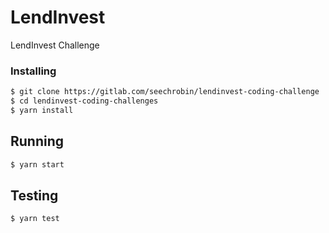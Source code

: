 # LendInvest

LendInvest Challenge

### Installing

```sh
$ git clone https://gitlab.com/seechrobin/lendinvest-coding-challenge
$ cd lendinvest-coding-challenges
$ yarn install
```

## Running

```sh
$ yarn start
```

## Testing

```sh
$ yarn test
```

